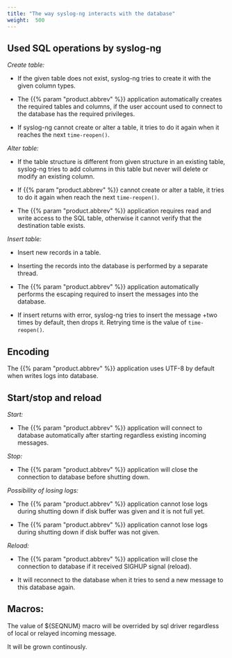 ```yaml
---
title: "The way syslog-ng interacts with the database"
weight:  500
---
```

<!-- DISCLAIMER: This file is based on the syslog-ng Open Source Edition documentation https://github.com/balabit/syslog-ng-ose-guides/commit/2f4a52ee61d1ea9ad27cb4f3168b95408fddfdf2 and is used under the terms of The syslog-ng Open Source Edition Documentation License. The file has been modified by Axoflow. -->


## Used SQL operations by syslog-ng

*Create table:*

  - If the given table does not exist, syslog-ng tries to create it with the given column types.

  - The {{% param "product.abbrev" %}} application automatically creates the required tables and columns, if the user account used to connect to the database has the required privileges.

  - If syslog-ng cannot create or alter a table, it tries to do it again when it reaches the next `time-reopen()`.

*Alter table:*

  - If the table structure is different from given structure in an existing table, syslog-ng tries to add columns in this table but never will delete or modify an existing column.

  - If {{% param "product.abbrev" %}} cannot create or alter a table, it tries to do it again when reach the next `time-reopen()`.

  - The {{% param "product.abbrev" %}} application requires read and write access to the SQL table, otherwise it cannot verify that the destination table exists.

*Insert table:*

  - Insert new records in a table.

  - Inserting the records into the database is performed by a separate thread.

  - The {{% param "product.abbrev" %}} application automatically performs the escaping required to insert the messages into the database.

  - If insert returns with error, syslog-ng tries to insert the message +two times by default, then drops it. Retrying time is the value of `time-reopen()`.



## Encoding

The {{% param "product.abbrev" %}} application uses UTF-8 by default when writes logs into database.



## Start/stop and reload

*Start:*

  - The {{% param "product.abbrev" %}} application will connect to database automatically after starting regardless existing incoming messages.

*Stop:*

  - The {{% param "product.abbrev" %}} application will close the connection to database before shutting down.

*Possibility of losing logs:*

  - The {{% param "product.abbrev" %}} application cannot lose logs during shutting down if disk buffer was given and it is not full yet.

  - The {{% param "product.abbrev" %}} application cannot lose logs during shutting down if disk buffer was not given.

*Reload:*

  - The {{% param "product.abbrev" %}} application will close the connection to database if it received SIGHUP signal (reload).

  - It will reconnect to the database when it tries to send a new message to this database again.



## Macros:

The value of ${SEQNUM} macro will be overrided by sql driver regardless of local or relayed incoming message.

It will be grown continously.

